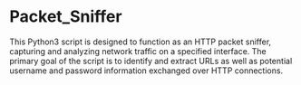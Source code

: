 # Packet_Sniffer
This Python3 script is designed to function as an HTTP packet sniffer, capturing and analyzing network traffic on a specified interface. The primary goal of the script is to identify and extract URLs as well as potential username and password information exchanged over HTTP connections.
